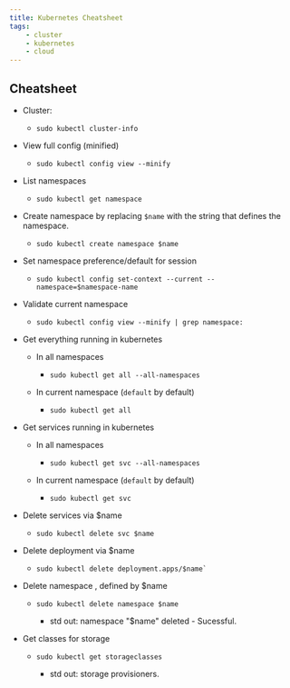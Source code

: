 ```yaml
---
title: Kubernetes Cheatsheet
tags:
	- cluster
	- kubernetes
	- cloud
---
```


## Cheatsheet

- Cluster:

  - ```shell
    sudo kubectl cluster-info   
    ```

- View full config (minified)

  - ```shell
    sudo kubectl config view --minify
    ```

- List namespaces

  - ```shell
    sudo kubectl get namespace
    ```

- Create namespace by replacing `$name` with the string that defines the namespace.

  - ```shell
    sudo kubectl create namespace $name
    ```

- Set namespace preference/default for session

  - ```shell
    sudo kubectl config set-context --current --namespace=$namespace-name
    ```

- Validate current namespace

  - ```shell
    sudo kubectl config view --minify | grep namespace:
    ```

- Get everything running in kubernetes
  - In all namespaces

    - ```shell
      sudo kubectl get all --all-namespaces
      ```

  - In current namespace (`default` by default)

    - ```shell
      sudo kubectl get all
      ```

- Get services running in kubernetes
  - In all namespaces

    - ```shell
      sudo kubectl get svc --all-namespaces
      ```

  - In current namespace (`default` by default)

    - ```shell
      sudo kubectl get svc
      ```

- Delete services via $name

  - ```shell
    sudo kubectl delete svc $name
    ```

- Delete deployment via $name

  - ```shell
    sudo kubectl delete deployment.apps/$name` 
    ```

- Delete namespace , defined by $name

  - ```shell
    sudo kubectl delete namespace $name
    ```

    - std out: namespace "$name" deleted - Sucessful.
- Get classes for storage

  - ```shell
    sudo kubectl get storageclasses
    ```

    - std out: storage provisioners.
